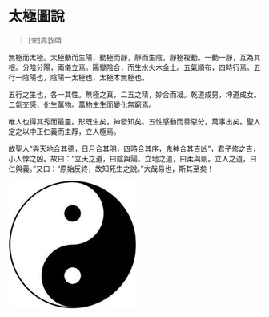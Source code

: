 # 太極圖說  

> [宋]周敦頤

無極而太極。太極動而生陽，動極而靜，靜而生陰，靜極複動。一動一靜，互為其根。分陰分陽，兩儀立焉。陽變陰合，而生水火木金土。五氣順布，四時行焉。五行一陰陽也，陰陽一太極也，太極本無極也。

五行之生也，各一其性。無極之真，二五之精，妙合而凝。乾道成男，坤道成女。二氣交感，化生萬物。萬物生生而變化無窮焉。

唯人也得其秀而最靈。形既生矣，神發知矣。五性感動而善惡分，萬事出矣。聖人定之以中正仁義而主靜，立人極焉。

故聖人“與天地合其德，日月合其明，四時合其序，鬼神合其吉凶”，君子修之吉，小人悖之凶。故曰：“立天之道，曰陰與陽。立地之道，曰柔與剛。立人之道，曰仁與義。”又曰：“原始反終，故知死生之說。”大哉易也，斯其至矣！

![太极图](../images/tai-ji-tu.jpg)

